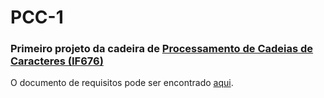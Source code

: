 # PCC-1
### Primeiro projeto da cadeira de [Processamento de Cadeias de Caracteres (IF676)](http://www.cin.ufpe.br/~paguso/courses/if767/atual/)

O documento de requisitos pode ser encontrado [aqui](http://www.cin.ufpe.br/~paguso/courses/if767/atual/docs/projeto1.pdf).
